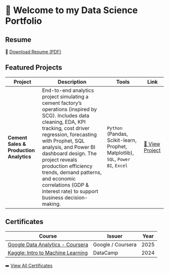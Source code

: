 # 👋 Welcome to my **Data Science Portfolio**


## Resume
📎 [Download Resume (PDF)](./resume/Miyo_Resume.pdf)

## Featured Projects

| Project | Description | Tools | Link |
|----------|--------------|--------|------|
| **Cement Sales & Production Analytics** | End-to-end analytics project simulating a cement factory’s operations (inspired by SCG). Includes data cleaning, EDA, KPI tracking, cost driver regression, forecasting with Prophet, SQL analysis, and Power BI dashboard design. The project reveals production efficiency trends, demand patterns, and economic correlations (GDP & interest rate) to support business decision-making. |`Python` (Pandas, Scikit-learn, Prophet, Matplotlib), `SQL`, `Power BI`, `Excel` | [🔗 View Project](https://github.com/miyomui/cement-sales-analysis) |



## Certificates

| Course | Issuer | Year |
|---------|---------|------|
| [Google Data Analytics - Coursera](./certificates/google_data_analytics.pdf) | Google / Coursera | 2025 |
| [Kaggle: Intro to Machine Learning](./certificates/kaggle_intro_ml.png) | DataCamp | 2024 |

➡️ [View All Certificates](./certificates)
